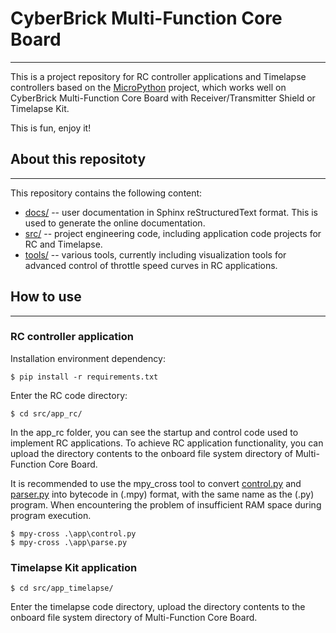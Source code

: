 # CyberBrick Multi-Function Core Board
----------------------------

This is a project repository for RC controller applications and Timelapse controllers based on the [MicroPython](https://github.com/micropython/micropython) project, which works well on CyberBrick Multi-Function Core Board with Receiver/Transmitter Shield or Timelapse Kit.

This is fun, enjoy it!

## About this repositoty
------------------------

This repository contains the following content:
- [docs/](docs/) -- user documentation in Sphinx reStructuredText format. This is used to generate the online documentation.
- [src/](src/) -- project engineering code, including application code projects for RC and Timelapse.
- [tools/](tools/) -- various tools, currently including visualization tools for advanced control of throttle speed curves in RC applications.


## How to use
-------------

### RC controller application

Installation environment dependency:

    $ pip install -r requirements.txt

Enter the RC code directory:

    $ cd src/app_rc/

In the app_rc folder, you can see the startup and control code used to implement RC applications. To achieve RC application functionality, you can upload the directory contents to the onboard file system directory of Multi-Function Core Board.

It is recommended to use the mpy_cross tool to convert [control.py](src/app_rc/app/control.py) and [parser.py](src/app_rc/app/parser.py) into bytecode in (.mpy) format, with the same name as the (.py) program. When encountering the problem of insufficient RAM space during program execution.

    $ mpy-cross .\app\control.py
    $ mpy-cross .\app\parse.py

### Timelapse Kit application

    $ cd src/app_timelapse/

Enter the timelapse code directory, upload the directory contents to the onboard file system directory of Multi-Function Core Board.
